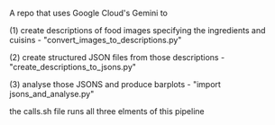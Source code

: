 A repo that uses Google Cloud's Gemini to 

(1) create descriptions of food images specifying the ingredients and cuisins - "convert_images_to_descriptions.py"

(2) create structured JSON files from those descriptions - "create_descriptions_to_jsons.py"

(3) analyse those JSONS and produce barplots - "import jsons_and_analyse.py"

the calls.sh file runs all three elments of this pipeline
